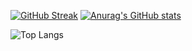 [![GitHub Streak](https://github-readme-streak-stats.herokuapp.com?user=nunenuh&theme=transparent)](https://git.io/streak-stats) [![Anurag's GitHub stats](https://github-readme-stats.vercel.app/api?username=nunenuh)](https://github.com/anuraghazra/github-readme-stats) 

![Top Langs](https://github-readme-stats.vercel.app/api/top-langs/?username=nunenuh&langs_count=5&hide=javascript,html,php,coffescript,css,jupyter%20notebook)

<!--
**nunenuh/nunenuh** is a ✨ _special_ ✨ repository because its `README.md` (this file) appears on your GitHub profile.

Here are some ideas to get you started:

- 🔭 I’m currently working on ...
- 🌱 I’m currently learning ...
- 👯 I’m looking to collaborate on ...
- 🤔 I’m looking for help with ...
- 💬 Ask me about ...
- 📫 How to reach me: ...
- 😄 Pronouns: ...
- ⚡ Fun fact: ...
-->
